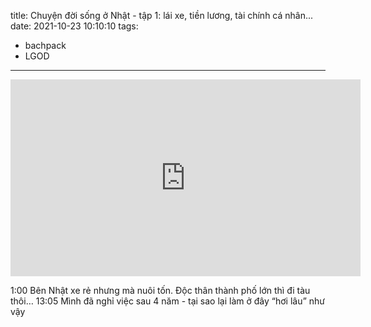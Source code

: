 title: Chuyện đời sống ở Nhật - tập 1: lái xe, tiền lương, tài chính cá nhân... 
date: 2021-10-23 10:10:10
tags:
- bachpack
- LGOD
---

<iframe width="560" height="315" src="https://www.youtube.com/embed/hDElfnm5trQ" title="YouTube video player" frameborder="0" allow="accelerometer; autoplay; clipboard-write; encrypted-media; gyroscope; picture-in-picture" allowfullscreen></iframe>

<!-- more -->

1:00 Bên Nhật xe rẻ nhưng mà nuôi tốn. Độc thân thành phố lớn thì đi tàu thôi…
13:05 Mình đã nghỉ việc sau 4 năm - tại sao lại làm ở đây “hơi lâu” như vậy
